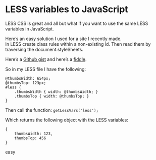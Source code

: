 <!--
  slug: less-variables-to-javascript
  date: 2012-06-18
  modified: 2012-08-24
  type: post
  categories: CSS, Director, JavaScript
  tags: 
  description: Here's an easy solution for parsing LESS variables to JavaScript (technique should work with any CSS preprocessor though).
-->

# LESS variables to JavaScript

<p>LESS CSS is great and all but what if you want to use the same LESS variables in JavaScript.</p>
<p><!--more--></p>
<p>Here&#8217;s an easy solution I used for a site I recently made.<br />
In LESS create class rules within a non-existing id. Then read them by traversing the document.styleSheets.</p>
<p>Here&#8217;s a <a href="https://gist.github.com/2948738">Github gist</a> and here&#8217;s a <a href="http://jsfiddle.net/Sjeiti/VHQ8x/">fiddle</a>.</p>
<p>So in my LESS file I have the following:</p>
<pre><code data-language="css">@thumbsWidth: 654px;
@thumbsTop: 123px;
#less {
	.thumbsWidth { width: @thumbsWidth; }
	.thumbsTop { width: @thumbsTop; }
}</code></pre>
<p>Then call the function: <code data-language="javascript">getLessVars('less');</code></p>
<p>Which returns the following object with the LESS variables:</p>
<pre><code data-language="javascript">{
	thumbsWidth: 123,
	thumbsTop: 456
}</code></pre>
<p>easy</p>
